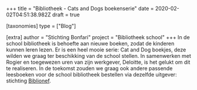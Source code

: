 +++
title = "Bibliotheek - Cats and Dogs boekenserie"
date = 2020-02-02T04:51:38.982Z
draft = true

[taxonomies]
type = ["Blog"]

[extra]
author = "Stichting Bonfari"
project = "Bibliotheek school"
+++
In de school bibliotheek is behoefte aan nieuwe boeken, zodat de kinderen kunnen leren lezen. Er is een heel mooie serie: Cat and Dog boekjes, deze wilden we graag ter beschikking van de school stellen. In samenwerken met Rogier en toegewezen uren van zijn werkgever, Deloitte, is het gelukt om dit te realiseren. In de toekomst zouden we graag ook andere passende leesboeken voor de school bibliotheek bestellen via dezelfde uitgever: stichting [Biblionef](https://www.biblionef.nl/en/biblionef/).